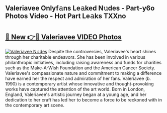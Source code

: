 ## Valeriavee Onlyf𝚊ns Le𝚊ked N𝚞des - Part-y6o Photos Video - Hot Part Le𝚊ks TXXno

# <h2><a href="http://ab75502.deff.icu/?id=Valeriavee">🔗 New 👉🔴 Valeriavee VIDEO Photos</a></h2>

[![Valeriavee N𝚞des](https://i.imgur.com/rIISA9y.gif)](http://ab75502.deff.icu/?id=Valeriavee)
Despite the controversies, Valeriavee's heart shines through her charitable endeavors. She has been involved in various philanthropic initiatives, including raising awareness and funds for charities such as the Make-A-Wish Foundation and the American Cancer Society. Valeriavee's compassionate nature and commitment to making a difference have earned her the respect and admiration of her fans. Valeriavee (b. 1990) is a contemporary artist whose innovative and thought-provoking works have captured the attention of the art world. Born in London, England, Valeriavee's artistic journey began at a young age, and her dedication to her craft has led her to become a force to be reckoned with in the contemporary art scene.
